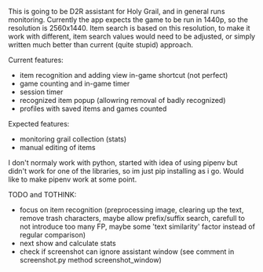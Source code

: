 This is going to be D2R assistant for Holy Grail, and in general runs monitoring.
Currently the app expects the game to be run in 1440p, so the resolution is 2560x1440.
Item search is based on this resolution, to make it work with different, item search values would need to be adjusted, or simply written much better than current (quite stupid) approach.

Current features:
- item recognition and adding view in-game shortcut (not perfect)
- game counting and in-game timer
- session timer
- recognized item popup (allowring removal of badly recognized)
- profiles with saved items and games counted

Expected features:
- monitoring grail collection (stats)
- manual editing of items

I don't normaly work with python, started with idea of using pipenv but didn't work for one of the libraries, so im just pip installing as i go.
Would like to make pipenv work at some point.

TODO and TOTHINK:
- focus on item recognition (preprocessing image, clearing up the text, remove trash characters, maybe allow prefix/suffix search, carefull to not introduce too many FP, maybe some 'text similarity' factor instead of regular comparison)
- next show and calculate stats
- check if screenshot can ignore assistant window (see comment in screenshot.py method screenshot_window)
